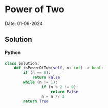 
# Power of Two

Date: 01-09-2024

## Solution
#### Python
```python
class Solution:
    def isPowerOfTwo(self, n: int) -> bool:
        if (n == 0): 
            return False
        while (n != 1): 
                if (n % 2 != 0): 
                    return False
                n = n // 2
        return True
```
        